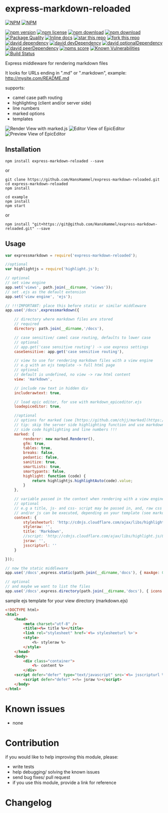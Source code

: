 express-markdown-reloaded
=========================

[![NPM](https://nodei.co/npm/express-markdown-reloaded.png?downloads=true&downloadRank=true&stars=true)](https://nodei.co/npm/express-markdown-reloaded/)
[![NPM](https://nodei.co/npm-dl/express-markdown-reloaded.png?months=9&height=3)](https://nodei.co/npm/express-markdown-reloaded/)

[![npm version](https://img.shields.io/npm/v/express-markdown-reloaded.svg)](https://www.npmjs.com/package/express-markdown-reloaded)
[![npm license](https://img.shields.io/npm/l/express-markdown-reloaded.svg)](https://www.npmjs.com/package/express-markdown-reloaded)
[![npm download](https://img.shields.io/npm/dm/express-markdown-reloaded.svg)](https://www.npmjs.com/package/express-markdown-reloaded)
[![npm download](https://img.shields.io/npm/dt/express-markdown-reloaded.svg)](https://www.npmjs.com/package/express-markdown-reloaded)
[![Package Quality](http://npm.packagequality.com/shield/express-markdown-reloaded.svg)](http://packagequality.com/#?package=express-markdown-reloaded)
[![Inline docs](http://inch-ci.org/github/HansHammel/express-markdown-reloaded.svg?branch=master)](http://inch-ci.org/github/HansHammel/express-markdown-reloaded)
[![star this repo](http://githubbadges.com/star.svg?user=HansHammel&repo=express-markdown-reloaded&style=flat&color=fff&background=007ec6)](https://github.com/HansHammel/express-markdown-reloaded)
[![fork this repo](http://githubbadges.com/fork.svg?user=HansHammel&repo=express-markdown-reloaded&style=flat&color=fff&background=007ec6)](https://github.com/HansHammel/express-markdown-reloaded/fork)
[![david dependency](https://img.shields.io/david/HansHammel/express-markdown-reloaded.svg)](https://david-dm.org/HansHammel/express-markdown-reloaded)
[![david devDependency](https://img.shields.io/david/dev/HansHammel/express-markdown-reloaded.svg)](https://david-dm.org/HansHammel/express-markdown-reloaded)
[![david optionalDependency](https://img.shields.io/david/optional/HansHammel/express-markdown-reloaded.svg)](https://david-dm.org/HansHammel/express-markdown-reloaded)
[![david peerDependency](https://img.shields.io/david/peer/HansHammel/express-markdown-reloaded.svg)](https://david-dm.org/HansHammel/express-markdown-reloaded)
[![npms score](https://badges.npms.io/express-markdown-reloaded.svg)](https://www.npmjs.com/package/express-markdown-reloaded)
[![Known Vulnerabilities](https://snyk.io/test/github/HansHammel/express-markdown-reloaded/badge.svg)](https://snyk.io/test/github/HansHammel/express-markdown-reloaded) 
[![Build Status](https://travis-ci.org/HansHammel/express-markdown-reloaded.svg?branch=master)](https://travis-ci.org/HansHammel/express-markdown-reloaded)

Express middleware for rendering markdown files

It looks for URLs ending in ".md" or ".markdown", example: http://mysite.com/README.md

supports:
- camel case path routing
- highlighting (client and/or server side)
- line numbers
- marked options
- templates

![Render View with marked.js](screenshots/render.jpg?raw=true "Render View with marked.js")
![Editor View of EpicEditor](screenshots/edit.jpg?raw=true "Editor View of EpicEditor")
![Preview View of EpicEditor](screenshots/preview.jpg?raw=true "Preview View of EpicEditor")

Installation
------------

    npm install express-markdown-reloaded --save

or

	git clone https://github.com/HansHammel/express-markdown-reloaded.git
	cd express-markdown-reloaded
	npm install

	cd example
	npm install
	npm start

or

    npm install "git+https://git@github.com/HansHammel/express-markdown-reloaded.git" --save

Usage
-----

```javascript
var expressmarkdown = require('express-markdown-reloaded');

//optional
var highlightjs = require('highlight.js');

// optional
// set view engine
app.set('views', path.join(__dirname, 'views'));
// set .ejs as the default extension
app.set('view engine', 'ejs');

// !!!IMPORTANT: place this before static or similar middleware
app.use('/docs',expressmarkdown({

    // directory where markdown files are stored
    // required
    directory: path.join(__dirname,'/docs'),

    // case sensitive/ camel case routing, defaults to lower case
    // optional
    // app.get('case sensitive routing') -> use express settings
    caseSensitive: app.get('case sensitive routing'),

    // view to use for rendering markdown files with a view engine
    // e.g with an ejs template -> full html page
    // optional
    // default is undefined, no view -> raw html content
    view: 'markdown',

    // include raw text in hidden div
    includerawtext: true,

    // load epic editor, for use with markdown_epiceditor.ejs
    loadepiceditor: true,

    //optional
    // options for marked (see [https://github.com/chjj/marked](https://github.com/chjj/marked))
    // tip: skip the server side highlighting function and use markdown_advanced.ejs with client
    // side code highlighting and line numbers !!!
    marked: {
        renderer: new marked.Renderer(),
        gfm: true,
        tables: true,
        breaks: false,
        pedantic: false,
        sanitize: true,
        smartLists: true,
        smartypants: false,
        highlight: function (code) {
            return highlightjs.highlightAuto(code).value;
        }
    },

    // variable passed in the context when rendering with a view engine
    // optional
    // e.g a title, js- and css- script may be passed in, and, raw css
    // and/or js can be executed, depending on your template (see markdown.ejs)
    context: {
        stylesheeturl: 'http://cdnjs.cloudflare.com/ajax/libs/highlight.js/8.0/styles/googlecode.min.css',
        styleraw: '',
        title: 'Markdown',
        //script: 'http://cdnjs.cloudflare.com/ajax/libs/highlight.js/8.0/highlight.min.js',
        jsraw: '',
        jsscripturl: ''
    }

}));

// now the static middleware
app.use('/docs',express.static(path.join(__dirname,'docs'), { maxAge: 0 }));

// optional
// and maybe we want to list the files
app.use('/docs',express.directory(path.join(__dirname,'docs'), { icons:true }));
```

sample ejs template for your view directory (markdown.ejs)

```html
<!DOCTYPE html>
<html>
    <head>
        <meta charset="utf-8" />
        <title><%= title %></title>
        <link rel="stylesheet" href='<%= stylesheeturl %>'>
        <style>
            <%- styleraw %>
        </style>
    </head>
    <body>
        <div class="container">
            <%- content %>
        </div>
    <script defer="defer" type="text/javascript" src='<%= jsscripturl %>'></script>
        <script defer="defer" ><%= jsraw %></script>
    </body>
</html>
```

Known issues
============

- none

Contribution
============

if you would like to help improving this module, please:
- write tests
- help debugging/ solving the known issues
- send bug fixes/ pull request
- if you use this module, provide a link for reference

Changelog
=========
